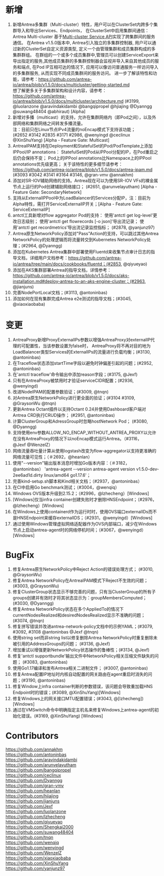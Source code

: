 # 新增

1. 新增Antrea多集群（Multi-cluster）特性，用户可以在ClusterSet内跨多个集群导入和导出Services、Endpoints，
在ClusterSet中启用集群间通信：
Antrea Multi-cluster 基于[Multi-cluster Service API](https://github.com/kubernetes/enhancements/tree/master/keps/sig-multicluster/1645-multi-cluster-services-api)实现了跨集群间的服务通信。
在Antrea v1.5.0版本中, Antrea引入独立的多集群控制器, 用户可以通过新的ClusterSet自定义资源类型, 定义一个由管理集群和成员集群构成的多集群群组。
在群组的一个或多个成员集群中,管理员可以创建ServiceExport来导出指定的服务,其他成员集群的多集群控制器会监视并导入来自其他成员的服务和端点, 
在Pod IP互相可达的情况下, 应用可以像访问普通服务一样访问导入的多集群服务, 从而实现不同成员集群间的服务访问。
[]()
进一步了解该特性和功能，请参考：https://github.com/antrea-io/antrea/blob/v1.5.0/docs/multicluster/getting-started.md    
想了解更多关于多集群架构和设计内容，请参考：https://github.com/antrea-io/antrea/blob/v1.5.0/docs/multicluster/architecture.md
   (#3199, @luolanzone @aravindakidambi @bangqipropel @hjiajing @Dyanngg @suwang48404 @abhiraut) [Alpha]
2. 新增对多播（multicast）的支持，允许在集群网络内（即Pod之间），以及外部网络和集群网络之间转发多播流量。     
注：目前只在Linux节点IPv4流量的noEncap模式下支持该功能；    
   (#2652 #3142 #2835 #3171 #2986, @wenyingd @ceclinux @XinShuYang) [Alpha - Feature Gate: Multicast]
3. AntreaIPAM支持在Deployment和StatefulSet的Pod/PodTemplate上添加IPPool/IP annotations：
StatefulSet的Pod从IPPool分配的IP，在Pod重启之后仍会保持不变；
Pod上的IPPool annotations比Namespace上的IPPool annotations优先级更高；
关于该特性的更多细节请参考：https://github.com/antrea-io/antrea/blob/v1.5.0/docs/antrea-ipam.md     
   (#3093 #3042 #3141 #3164 #3146, @gran-vmv @annakhm)
4. 添加对SR-IOV辅助网络的支持。Antrea现在可以为使用SR-IOV VFs的裸金属节点上运行的Pod创建辅助网络接口； (#2651, @arunvelayutham) [Alpha - Feature Gate: SecondaryNetwork]
5. 支持从ExternalIPPool中为LoadBalancer的Services分配IP，注：目前为Alpha特性，需打开ServiceExternalIP开关；[Alpha - Feature Gate: ServiceExternalIP]
6. antctl工具新增对flow aggregator Pod的支持： 
使用'antctl get log-level'更改日志级别；
使用'antctl get flowrecords [-o json]'导出流记录；
使用'antctl get recordmetrics'导出流记录监控指标；
   (#2878, @yanjunz97)
7. Antrea原生NetworkPolicy添加对"Pass"Action的支持，可以跳过其他Antrea NetworkPolicy的处理逻辑而将流量转交到Kubernetes NetworkPolicy处理；(#2964, @Dyanngg)
8. 添加在Kubernetes Antrea集群中部署使用Fluentd来收集节点审计日志的指导文档，详细用户文档参考：https://github.com/antrea-io/antrea/tree/main/docs/cookbooks/fluentd；(#2853, @qiyueyao)
9. 添加在AKS集群部署Antrea的指导文档，详情参考：https://github.com/antrea-io/antrea/blob/v1.5.0/docs/aks-installation.md#deploy-antrea-to-an-aks-engine-cluster；(#2963, @jianjuns)
10. 完善NodePortLocal文档；(#3113, @antoninbas)
11. 添加如何在现有集群完成Antrea e2e测试的指导文档；(#3045, @xiaoxiaobaba)

# 变更

1. AntreaProxy新增ProxyExternalIPs参数以增强AntreaProxy对externalIP代理的可配置性，当该参数设置为false时，
AntreaProxy将不再对目的地为LoadBalancer类型Services的ExternalIPs的流量进行负载均衡；(#3130, @antoninbas)
2. 在Traceflow状态添加startTime字段以避免时钟偏差引起的问题；(#2952, @antoninbas)
3. 在'antctl traceflow'命令输出中添加reason字段；(#3175, @Jexf)
4. 只有在AntreaProxy被禁用时才验证serviceCIDR配置；(#2936, @wenyingd)
5. 改进NodeIPAM的配置参数验证；(#3009, @tnqn)
6. 对Antrea原生NetworkPolicy进行更全面的验证；(#3104 #3109, @GraysonWu @tnqn)
7. 更新Antrea Octant插件以支持Octant 0.24并使用Dashboard客户端对Antrea CRD执行CRUD操作； (#2951, @antoninbas)
8. 计算ClusterGroup和AdressGroup时忽略hostNetwork Pod； (#3080, @Dyanngg)
9. 支持使用env参数ALLOW_NO_ENCAP_WITHOUT_ANTREA_PROXY以允许在没有AntreaProxy的情况下以noEncap模式运行Antrea。（#3116，@Jexf @WenzelZ）
10. 网络流量吞吐量计算从使用logstash改变为flow-aggregator以支持更准确的网络流量可见性；（＃2692，@heanlan）
11. 使用"--version"输出版本消息时增加Go版本内容：（＃3182，@antoninbas）
'antrea-agent --version
antrea-agent version v1.5.0-dev-2ee6ad1d.dirty linux/amd64 go1.17.6'；
12. 完善kind-setup.sh脚本和Kind相关文档；（#2937，@antoninbas）
13. 在CI中启用Go benchmark测试；（#3004，@wenqiq）
14. Windows OVS版本升级到2.15.2；（#2996，@lzhecheng）[Windows]
15. [Windows]仅当infra container创建失败时才删除HNSEndpoint；（#2976，@lzhecheng）[Windows]
16. 在Windows上使用containerd作为运行时时，使用OVS端口externalIDs而不是HNSEndpoint来缓存externalIDS；（#2931，@wenyingd）[Windows]
17. 通过使用Windows管理虚拟网络适配器作为OVS内部端口，减少在Windows节点上启动antrea-agent时的网络停机时间；（#3067，@wenyingd）[Windows]

# BugFix

1. 修复Antrea原生NetworkPolicy中Reject Action的错误处理方式； (#3010, @GraysonWu)
2. 修复Antrea NetworkPolicy在AntreaIPAM模式下Reject不生效的问题； (#3003, @GraysonWu)
3. 修复ClusterGroup状态显示不够完善的问题，只有当ClusterGroup的所有子groups创建并有效时才将其状态显示为：groupMembersComputed；(#3030, @Dyanngg)
4. 修复Antrea NetworkPolicy状态在多个AppliedTo的情况下currentNodesRealized和desiredNodesRealized显示不准确的问题； (#3074, @tnqn)
5. 修复拼写错误并改进antrea-network-policy文档中的示例YAML；(#3079, #3092, #3108 @antoninbas @Jexf @tnqn)
6. 使用string set而非string list以修复删除Antrea NetworkPolicy时重复删除未被引用的AddressGroups的问题； (#3136, @Jexf)
7. 增加重试以增强更新NetworkPolicy状态操作的鲁棒性；(#3134, @Jexf)
8. 修复'antctl supportbundle'输出文件中NetworkPolicy相关压缩文件缺失的问题； (#3083, @antoninbas)
9. 使用Go1.17编译和发布Antrea相关二进制文件； (#3007, @antoninbas)
10. 修复Antrea配置IP地址时内核自动配置的网关路由在agent重启时消失的问题；(#3190, @antoninbas)
11. 修复Window上infra container判断的参数错误，该问题会导致重加载HNS Endpoint时的错误；(#3089, @XinShuYang)[Windows]
12. 修复Windows上的网关接口MTU配置错误；(#3043, @[lzhecheng]) [Windows]
13. 通过在VMSwitch命令中明确指定主机名来修复Windows上antrea-agent的初始化错误。(#3169, @XinShuYang) [Windows]

# Contributors

https://github.com/annakhm    
https://github.com/antoninbas    
https://github.com/aravindakidambi    
https://github.com/arunvelayutham    
https://github.com/bangqipropel    
https://github.com/ceclinux    
https://github.com/Dyanngg    
https://github.com/gran-vmv    
https://github.com/heanlan    
https://github.com/hjiajing    
https://github.com/jianjuns    
https://github.com/Jexf    
https://github.com/luolanzone    
https://github.com/lzhecheng    
https://github.com/qiyueyao    
https://github.com/Shengkai2000    
https://github.com/suwang48404    
https://github.com/tnqn    
https://github.com/wenqiq    
https://github.com/wenyingd    
https://github.com/WenzelZ    
https://github.com/xiaoxiaobaba    
https://github.com/XinShuYang    
https://github.com/yanjunz97    

